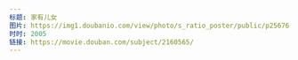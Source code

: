 ```yaml
---
标题: 家有儿女
图片: https://img1.doubanio.com/view/photo/s_ratio_poster/public/p2567683328.jpg
时时: 2005
链接: https://movie.douban.com/subject/2160565/
---
```

